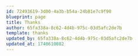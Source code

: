 ```yaml
---
id: 72493619-3d00-4a3b-b54a-24b81e7c9f90
blueprint: page
title: Thanks
author: 65fa338a-8c62-4d4b-975c-03d5afc2de7b
template: thanks
updated_by: 65fa338a-8c62-4d4b-975c-03d5afc2de7b
updated_at: 1740610082
---
```

